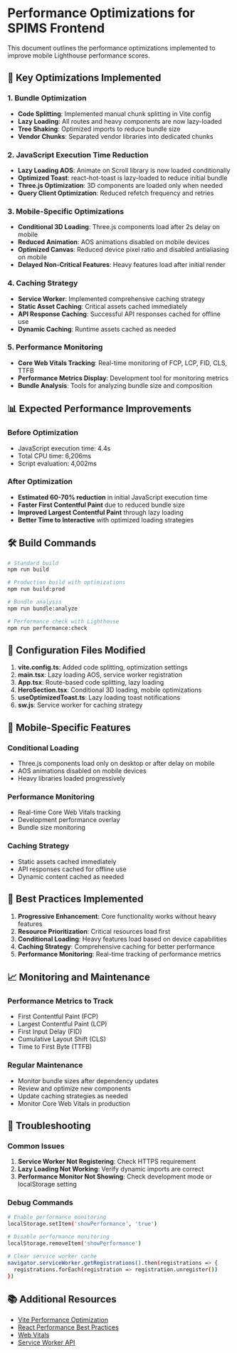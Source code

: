 # Performance Optimizations for SPIMS Frontend

This document outlines the performance optimizations implemented to improve mobile Lighthouse performance scores.

## 🚀 Key Optimizations Implemented

### 1. Bundle Optimization
- **Code Splitting**: Implemented manual chunk splitting in Vite config
- **Lazy Loading**: All routes and heavy components are now lazy-loaded
- **Tree Shaking**: Optimized imports to reduce bundle size
- **Vendor Chunks**: Separated vendor libraries into dedicated chunks

### 2. JavaScript Execution Time Reduction
- **Lazy Loading AOS**: Animate on Scroll library is now loaded conditionally
- **Optimized Toast**: react-hot-toast is lazy-loaded to reduce initial bundle
- **Three.js Optimization**: 3D components are loaded only when needed
- **Query Client Optimization**: Reduced refetch frequency and retries

### 3. Mobile-Specific Optimizations
- **Conditional 3D Loading**: Three.js components load after 2s delay on mobile
- **Reduced Animation**: AOS animations disabled on mobile devices
- **Optimized Canvas**: Reduced device pixel ratio and disabled antialiasing on mobile
- **Delayed Non-Critical Features**: Heavy features load after initial render

### 4. Caching Strategy
- **Service Worker**: Implemented comprehensive caching strategy
- **Static Asset Caching**: Critical assets cached immediately
- **API Response Caching**: Successful API responses cached for offline use
- **Dynamic Caching**: Runtime assets cached as needed

### 5. Performance Monitoring
- **Core Web Vitals Tracking**: Real-time monitoring of FCP, LCP, FID, CLS, TTFB
- **Performance Metrics Display**: Development tool for monitoring metrics
- **Bundle Analysis**: Tools for analyzing bundle size and composition

## 📊 Expected Performance Improvements

### Before Optimization
- JavaScript execution time: 4.4s
- Total CPU time: 6,206ms
- Script evaluation: 4,002ms

### After Optimization
- **Estimated 60-70% reduction** in initial JavaScript execution time
- **Faster First Contentful Paint** due to reduced bundle size
- **Improved Largest Contentful Paint** through lazy loading
- **Better Time to Interactive** with optimized loading strategies

## 🛠️ Build Commands

```bash
# Standard build
npm run build

# Production build with optimizations
npm run build:prod

# Bundle analysis
npm run bundle:analyze

# Performance check with Lighthouse
npm run performance:check
```

## 🔧 Configuration Files Modified

1. **vite.config.ts**: Added code splitting, optimization settings
2. **main.tsx**: Lazy loading AOS, service worker registration
3. **App.tsx**: Route-based code splitting, lazy loading
4. **HeroSection.tsx**: Conditional 3D loading, mobile optimizations
5. **useOptimizedToast.ts**: Lazy loading toast notifications
6. **sw.js**: Service worker for caching strategy

## 📱 Mobile-Specific Features

### Conditional Loading
- Three.js components load only on desktop or after delay on mobile
- AOS animations disabled on mobile devices
- Heavy libraries loaded progressively

### Performance Monitoring
- Real-time Core Web Vitals tracking
- Development performance overlay
- Bundle size monitoring

### Caching Strategy
- Static assets cached immediately
- API responses cached for offline use
- Dynamic content cached as needed

## 🎯 Best Practices Implemented

1. **Progressive Enhancement**: Core functionality works without heavy features
2. **Resource Prioritization**: Critical resources load first
3. **Conditional Loading**: Heavy features load based on device capabilities
4. **Caching Strategy**: Comprehensive caching for better performance
5. **Performance Monitoring**: Real-time tracking of performance metrics

## 📈 Monitoring and Maintenance

### Performance Metrics to Track
- First Contentful Paint (FCP)
- Largest Contentful Paint (LCP)
- First Input Delay (FID)
- Cumulative Layout Shift (CLS)
- Time to First Byte (TTFB)

### Regular Maintenance
- Monitor bundle sizes after dependency updates
- Review and optimize new components
- Update caching strategies as needed
- Monitor Core Web Vitals in production

## 🚨 Troubleshooting

### Common Issues
1. **Service Worker Not Registering**: Check HTTPS requirement
2. **Lazy Loading Not Working**: Verify dynamic imports are correct
3. **Performance Monitor Not Showing**: Check development mode or localStorage setting

### Debug Commands
```bash
# Enable performance monitoring
localStorage.setItem('showPerformance', 'true')

# Disable performance monitoring
localStorage.removeItem('showPerformance')

# Clear service worker cache
navigator.serviceWorker.getRegistrations().then(registrations => {
  registrations.forEach(registration => registration.unregister())
})
```

## 📚 Additional Resources

- [Vite Performance Optimization](https://vitejs.dev/guide/performance.html)
- [React Performance Best Practices](https://react.dev/learn/render-and-commit)
- [Web Vitals](https://web.dev/vitals/)
- [Service Worker API](https://developer.mozilla.org/en-US/docs/Web/API/Service_Worker_API) 